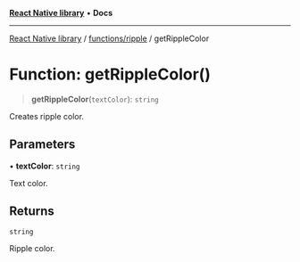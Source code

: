 [**React Native library**](../../../index.md) • **Docs**

***

[React Native library](../../../modules.md) / [functions/ripple](../index.md) / getRippleColor

# Function: getRippleColor()

> **getRippleColor**(`textColor`): `string`

Creates ripple color.

## Parameters

• **textColor**: `string`

Text color.

## Returns

`string`

Ripple color.
